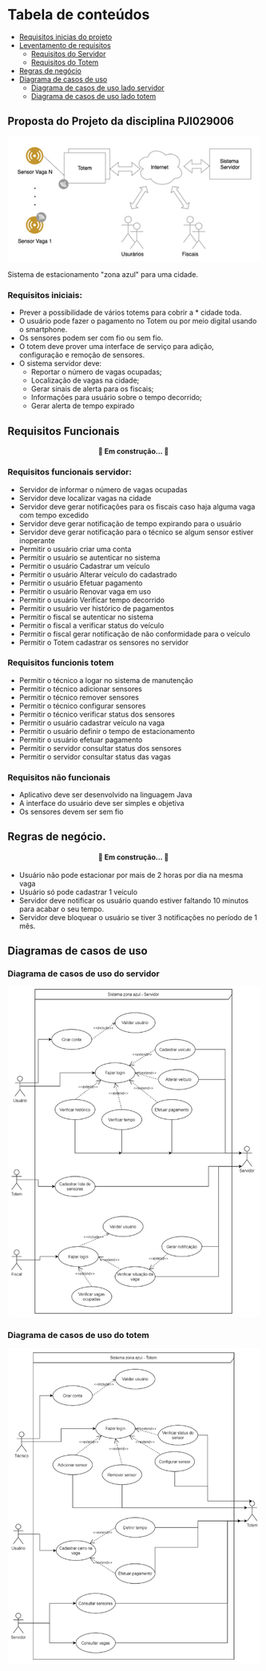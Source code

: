 Tabela de conteúdos
=================
<!--ts-->
   * [Requisitos inicias do projeto](#Requisitos-iniciais)  
   * [Leventamento de requisitos](#Requisitos-funcionais)
      * [Requisitos do Servidor](#Requisitos-funcionais-servidor)
      * [Requisitos do Totem](#Requisitos-funcionis-totem)
   * [Regras de negócio](#Regras-de-negócio)
   * [Diagrama de casos de uso](#Diagramas-de-casos-de-uso)
      * [Diagrama de casos de uso lado servidor](#Diagrama-de-casos-de-uso-do-servidor)
      * [Diagrama de casos de uso lado totem](#Diagrama-de-casos-de-uso-do-totem)
<!--te-->

## Proposta do Projeto da disciplina PJI029006 

<div style="text-align:center">
   <img src="./img/cenario.PNG" />
</div>

Sistema de estacionamento "zona azul" para uma cidade.

### Requisitos iniciais:
* Prever a possibilidade de vários totems para cobrir a * cidade toda.
* O usuário pode fazer o pagamento no Totem ou por meio digital usando o smartphone.
* Os sensores podem ser com fio ou sem fio.
* O totem deve prover uma interface de serviço para adição, configuração e remoção de
sensores.
*  O sistema servidor deve:
   * Reportar o número de vagas ocupadas; 
   * Localização de  vagas na cidade;
   * Gerar sinais de alerta para os fiscais; 
   * Informações para usuário sobre o tempo
   decorrido;
   * Gerar alerta de tempo expirado


## Requisitos Funcionais

<h4 align="center"> 
	🚧 Em construção...  🚧
</h4>

### Requisitos funcionais servidor:
* Servidor de informar o número de vagas ocupadas 
* Servidor deve localizar vagas na cidade 
* Servidor deve gerar notificações para os fiscais caso haja alguma vaga com tempo excedido
* Servidor deve gerar notificação de tempo expirando para o usuário
* Servidor deve gerar notificação para o técnico se algum sensor estiver inoperante
* Permitir o usuário criar uma conta
* Permitir o usuário se autenticar no sistema
* Permitir o usuário Cadastrar um veículo
* Permitir o usuário Alterar veículo do cadastrado
* Permitir o usuário Efetuar pagamento
* Permitir o usuário Renovar vaga em uso
* Permitir o usuário Verificar tempo decorrido
* Permitir o usuário ver histórico de pagamentos
* Permitir o fiscal se autenticar no sistema
* Permitir o fiscal a verificar status do veículo
* Permitir o fiscal gerar notificação de não conformidade para o veículo
* Permitir o Totem cadastrar os sensores no servidor
### Requisitos funcionis totem
* Permitir o técnico a logar no sistema de manutenção
* Permitir o técnico adicionar sensores
* Permitir o técnico remover sensores
* Permitir o técnico configurar sensores
* Permitir o técnico verificar status dos sensores
* Permitir o usuário cadastrar veículo na vaga
* Permitir o usuário definir o tempo de estacionamento
* Permitir o usuário efetuar pagamento
* Permitir o servidor consultar status dos sensores 
* Permitir o servidor consultar status das vagas

### Requisitos não funcionais
* Aplicativo deve ser desenvolvido na linguagem Java
* A interface do usuário deve ser simples e objetiva
* Os sensores devem ser sem fio

## Regras de negócio.

<h4 align="center"> 
	🚧 Em construção...  🚧
</h4>

* Usuário não pode estacionar por mais de 2 horas por dia na mesma vaga
* Usuário só pode cadastrar 1 veículo
* Servidor deve notificar os usuário quando estiver faltando 10 minutos para acabar o seu tempo.
* Servidor deve bloquear o usuário se tiver 3 notificações no período de 1 mês.

## Diagramas de casos de uso

### Diagrama de casos de uso do servidor

<div style="text-align:center">
   <img src="./img/cases_servidor.PNG" />
</div>

### Diagrama de casos de uso do totem

<div style="text-align:center">
   <img src="./img/cases_totem.PNG" />
</div>